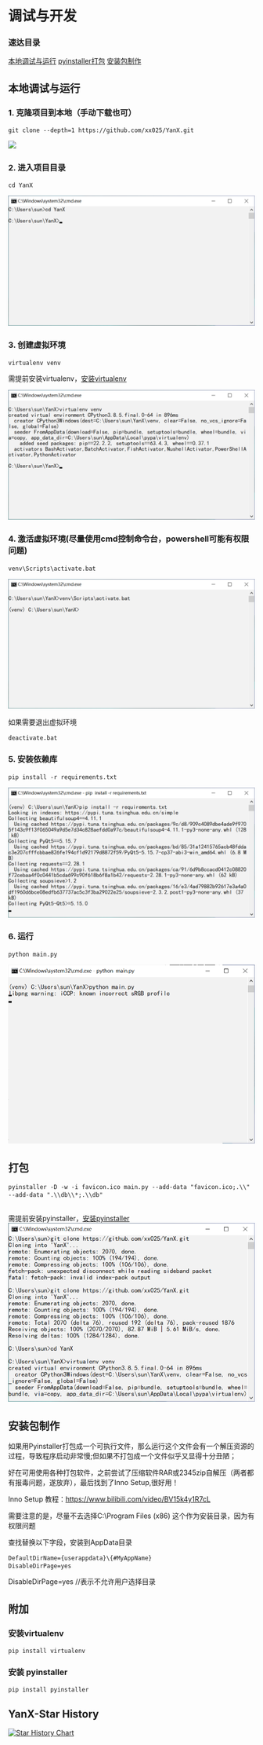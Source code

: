 # 调试与开发

### 速达目录

[本地调试与运行](#本地调试与运行)
[pyinstaller打包](#打包)
[安装包制作](#安装包制作)

## 本地调试与运行

### 1. 克隆项目到本地（手动下载也可）

```
git clone --depth=1 https://github.com/xx025/YanX.git
```

![](docs/img/2022-09-05_20-09-08-克隆.png)

### 2. 进入项目目录

```text
cd YanX
```

![](docs/img/2022-09-05_20-10-57-目录.png)

### 3. 创建虚拟环境

```text
virtualenv venv
```

需提前安装virtualenv，[安装virtualenv](#安装virtualenv)

![](docs/img/2022-09-05_20-11-33-创建.png)

### 4. 激活虚拟环境(尽量使用cmd控制命令台，powershell可能有权限问题)

```
venv\Scripts\activate.bat
```

![](docs/img/2022-09-05_20-12-10-激活.png)

如果需要退出虚拟环境
```shell
deactivate.bat
```

### 5. 安装依赖库

```
pip install -r requirements.txt
```

![](docs/img/2022-09-05_20-12-36-依赖.png)

### 6. 运行

```
python main.py
```

![](docs/img/2022-09-05_20-17-00-运行.png)

## 打包

```shell
pyinstaller -D -w -i favicon.ico main.py --add-data "favicon.ico;.\\"  --add-data ".\\db\\*;.\\db"


```

需提前安装pyinstaller，[安装pyinstaller](#安装pyinstaller)
![](docs/img/2022-09-05_20-19-14-打包.png)


## 安装包制作

如果用Pyinstaller打包成一个可执行文件，那么运行这个文件会有一个解压资源的过程，导致程序启动非常慢;但如果不打包成一个文件似乎又显得十分丑陋；

好在可用使用各种打包软件，之前尝试了压缩软件RAR或2345zip自解压（两者都有报毒问题，遂放弃），最后找到了Inno Setup,很好用！

Inno Setup 教程：https://www.bilibili.com/video/BV15k4y1R7cL

需要注意的是，尽量不去选择C:\Program Files (x86) 这个作为安装目录，因为有权限问题

查找替换以下字段，安装到AppData目录

```text
DefaultDirName={userappdata}\{#MyAppName}
DisableDirPage=yes
```

DisableDirPage=yes //表示不允许用户选择目录

## 附加

### 安装virtualenv

```
pip install virtualenv
```

### 安装 pyinstaller

```
pip install pyinstaller
```


## YanX-Star History

[![Star History Chart](https://api.star-history.com/svg?repos=xx025/YanX&type=Timeline)](https://star-history.com/#xx025/YanX&Timeline)

